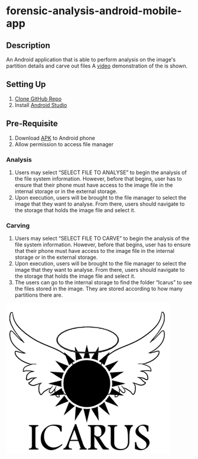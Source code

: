 # forensic-analysis-android-mobile-app

## Description

An Android application that is able to perform analysis on the image's partition details and carve out files
A [video](https://www.youtube.com/watch?v=vqxqjrnj7q0) demonstration of the  is shown.

## Setting Up
1. [Clone GitHub Repo](https://github.com/xfortisfye/303-see-other/blob/main/github-notes.md#clone-github-repo)
2. Install [Android Studio](https://developer.android.com/studio)

## Pre-Requisite
1. Download [APK](https://github.com/xfortisfye/ict2202-icarus/blob/main/app/release/Icarus.apk) to Android phone
2. Allow permission to access file manager

### Analysis

1. Users may select “SELECT FILE TO ANALYSE” to begin the analysis of the file system information. However, before that begins, user has to ensure that their phone must have access to the image file in the internal storage or in the external storage.
2. Upon execution, users will be brought to the file manager to select the image that they want to analyse. From there, users should navigate to the storage that holds the image file and select it.

 
### Carving
1. Users may select “SELECT FILE TO CARVE” to begin the analysis of the file system information. However, before that begins, user has to ensure that their phone must have access to the image file in the internal storage or in the external storage.
2. Upon execution, users will be brought to the file manager to select the image that they want to analyse. From there, users should navigate to the storage that holds the image file and select it.
3. The users can go to the internal storage to find the folder “Icarus” to see the files stored in the image. They are stored according to how many partitions there are.

![Icarus Logo](/pictures/Icarus_Logo.png?raw=true "Icarus Logo")
